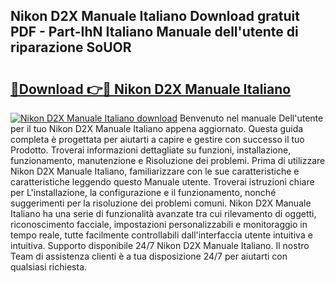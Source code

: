 ## Nikon D2X Manuale Italiano Download gratuit PDF - Part-IhN Italiano Manuale dell'utente di riparazione SoUOR

# <h2><a href="http://dfbpdr.blite.top/?on=Nikon+D2X+Manuale+Italiano">🔗Download 👉🔴 Nikon D2X Manuale Italiano</a></h2>

[![Nikon D2X Manuale Italiano download](https://i.imgur.com/lujVjoI.png)](http://dfbpdr.blite.top/?on=Nikon+D2X+Manuale+Italiano)
Benvenuto nel manuale Dell'utente per il tuo Nikon D2X Manuale Italiano appena aggiornato. Questa guida completa è progettata per aiutarti a capire e gestire con successo il tuo Prodotto. Troverai informazioni dettagliate su funzioni, installazione, funzionamento, manutenzione e Risoluzione dei problemi. Prima di utilizzare Nikon D2X Manuale Italiano, familiarizzare con le sue caratteristiche e caratteristiche leggendo questo Manuale utente. Troverai istruzioni chiare per L'installazione, la configurazione e il funzionamento, nonché suggerimenti per la risoluzione dei problemi comuni. Nikon D2X Manuale Italiano ha una serie di funzionalità avanzate tra cui rilevamento di oggetti, riconoscimento facciale, impostazioni personalizzabili e monitoraggio in tempo reale, tutte facilmente controllabili dall'interfaccia utente intuitiva e intuitiva. Supporto disponibile 24/7 Nikon D2X Manuale Italiano. Il nostro Team di assistenza clienti è a tua disposizione 24/7 per aiutarti con qualsiasi richiesta.
